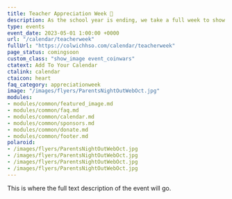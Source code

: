 ```yaml
---
title: Teacher Appreciation Week 💖
description: As the school year is ending, we take a full week to show our teachers love.
type: events
event_date: 2023-05-01 1:00:00 +0000
url: "/calendar/teacherweek"
fullUrl: "https://colwichhso.com/calendar/teacherweek"
page_status: comingsoon
custom_class: "show_image event_coinwars"
ctatext: Add To Your Calendar
ctalink: calendar
ctaicon: heart
faq_category: appreciationweek
image: "/images/flyers/ParentsNightOutWebOct.jpg"
modules:
- modules/common/featured_image.md
- modules/common/faq.md
- modules/common/calendar.md
- modules/common/sponsors.md
- modules/common/donate.md
- modules/common/footer.md
polaroid: 
- /images/flyers/ParentsNightOutWebOct.jpg
- /images/flyers/ParentsNightOutWebOct.jpg
- /images/flyers/ParentsNightOutWebOct.jpg
- /images/flyers/ParentsNightOutWebOct.jpg
---
```

This is where the full text description of the event will go.
